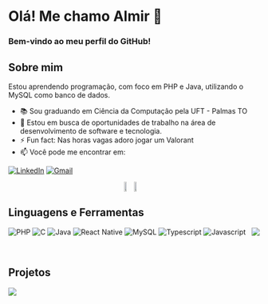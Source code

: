 # Olá! Me chamo Almir 👋

### Bem-vindo ao meu perfil do GitHub! 

## Sobre mim 
Estou aprendendo programação, com foco em PHP e Java, utilizando o MySQL como banco de dados.
- 📚 Sou graduando em Ciência da Computação pela UFT - Palmas TO
- 💼 Estou em busca de oportunidades de trabalho na área de desenvolvimento de software e tecnologia.
- ⚡ Fun fact: Nas horas vagas adoro jogar um Valorant
- 📫 Você pode me encontrar em:
  
[![LinkedIn](https://img.shields.io/badge/LinkedIn-0077B5?style=for-the-badge&logo=linkedin&logoColor=white&color=4e676c)](https://www.linkedin.com/in/almir-coelho-958a27305/)
[![Gmail](https://img.shields.io/badge/Gmail-333333?style=for-the-badge&logo=gmail&logoColor=white&color=191724)](mailto:almir.daniel@mail.uft.edu.br)

<div style="display: flex; justify-content: center; align-items: center;">
  <a>
    <img src="https://github-readme-stats.vercel.app/api?username=ad-melo&locale=pt-br&show_icons=true&theme=rose_pine&hide_border=true" width="48%" />
  </a>
  <a>
     <img src="https://streak-stats.demolab.com?user=ad-melo&locale=pt-br&show_icons=true&theme=rose_pine&hide_border=true" width="51%" />
  </a>
</div>

## Linguagens e Ferramentas

<a href="https://github.com/ad-melo/github-readme-stats">
  <img align="right" src="https://github-readme-stats.vercel.app/api/top-langs/?username=ad-melo&layout=compact&locale=pt-br&show_icons=true&theme=rose_pine&hide_border=true&card_width=495?"/>
</a>

![PHP](https://img.shields.io/badge/PHP-777BB4?style=for-the-badge&logo=php&logoColor=white&color=191724)
![C](https://img.shields.io/badge/C-E94D5F?style=for-the-badge&logo=c&logoColor=white&color=4e676c)
![Java](https://img.shields.io/badge/java-%23ED8B00.svg?style=for-the-badge&logo=openjdk&logoColor=white&color=191724)
![React Native](https://img.shields.io/badge/React_Native-007ACC?style=for-the-badge&logo=visual-studio-code&logoColor=white&color=4e676c)
![MySQL](https://img.shields.io/badge/MySQL-00000F?style=for-the-badge&logo=mysql&logoColor=white&color=191724)
![Typescript](https://img.shields.io/badge/Typescript-007ACC?style=for-the-badge&logo=visual-studio-code&logoColor=white&color=4e676c)
![Javascript](https://img.shields.io/badge/Javascript-007ACC?style=for-the-badge&logo=visual-studio-code&logoColor=white&color=191724)


<br>

## Projetos

<a  href="https://github.com/ad-melo/ebook-store">
<img align="center" src="https://github-readme-stats.vercel.app/api/pin/?username=ad-melo&repo=ebook-store&locale=pt-br&show_icons=true&theme=rose_pine&hide_border=true"/>
</a>



